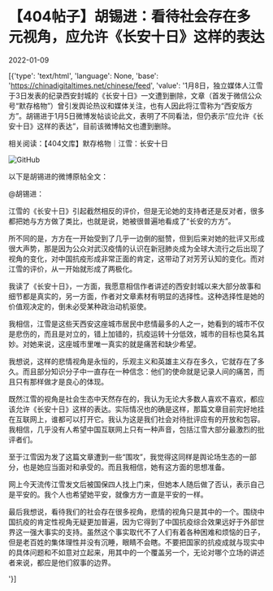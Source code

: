 # 【404帖子】胡锡进：看待社会存在多元视角，应允许《长安十日》这样的表达

2022-01-09

[{'type': 'text/html', 'language': None, 'base': 'https://chinadigitaltimes.net/chinese/feed', 'value': '1月8日，独立媒体人江雪于3日发表的纪录西安封城的《长安十日》一文遭到删除，文章（首发于微信公众号“默存格物”）曾引发舆论热议和媒体关注，也有人因此将江雪称为“西安版方方”。胡锡进于1月5日微博发帖谈论此文，表明了不同看法，但仍表示“应允许《长安十日》这样的表达”，目前该微博帖文也遭到删除。

相关阅读：【404文库】默存格物｜江雪：长安十日

![GitHub](https://chinadigitaltimes.net/chinese/files/2022/01/image-1641696971787.png)

以下是胡锡进的微博原帖全文：



@胡锡进：

江雪的《长安十日》引起截然相反的评价，但是无论她的支持者还是反对者，很多都把她与方方做了类比，也就是说，她被很普遍地看成了“长安的方方”。

所不同的是，方方在一开始受到了几乎一边倒的挺赞，但到后来对她的批评又形成很大声势，那是因为公众对武汉疫情的认识在新冠肺炎成为全球大流行之后出现了视角的变化，对中国抗疫形成非常正面的肯定，这带动了对芳芳认知的变化。而对江雪的评价，从一开始就形成了两极化。

我读了《长安十日》，一方面，我愿意相信作者讲述的西安封城以来大部分故事和细节都是真实的，另一方面，作者对文章素材有明显的选择性。这种选择性是她的价值观决定的，倒未必受某种政治动机驱使。

我相信，江雪是这些天西安这座城市居民中悲情最多的人之一，她看到的城市不仅是悲伤的，而且是对立的，错上加错的，抗疫运转十分低效，城市的目标也莫名其妙。对她来说，这座城市里唯一真实的就是痛苦和缺少希望。

我想说，这样的悲情视角是永恒的，乐观主义和英雄主义存在多久，它就存在了多久。而且部分知识分子中一直存在一种信念：他们的使命就是记录人间的痛苦，而且只有那样做才是良心的体现。

既然江雪的视角是社会生态中天然存在的，我认为无论大多数人喜欢不喜欢，都应该允许《长安十日》这样的表达。实际情况也的确是这样，那篇文章目前完好地挂在互联网上，谁都可以打开它。我认为这是我们社会对待批评应有的开放和包容。我相信，几乎没有人希望中国互联网上只有一种声音，包括江雪大部分最激烈的批评者们。

至于江雪因为发了这篇文章遭到一些“围攻”，我觉得这同样是舆论场生态的一部分，也是她应当面对和承受的。而且我相信，她有这方面的思想准备。

网上今天流传江雪发文后被国保四人找上门来，但她本人随后做了否认，表示自己是平安的。我个人也希望她平安，就像方方一直是平安的一样。

最后我想说，看待我们的社会存在很多视角，悲情的视角只是其中的一个。围绕中国抗疫的肯定性视角无疑更加普遍，因为它得到了中国抗疫综合效果远好于外部世界这一强大事实的支持。虽然这个事实取代不了人们有着各种困难和烦恼的日子，但是老百姓的集体理性并没有沉睡，眼睛不会瞎。不要把国家的抗疫成就与现实中的具体问题和不如意对立起来，用其中的一个覆盖另一个，无论对哪个立场的讲述者来说，都应是他们叙事的边界。

'}]